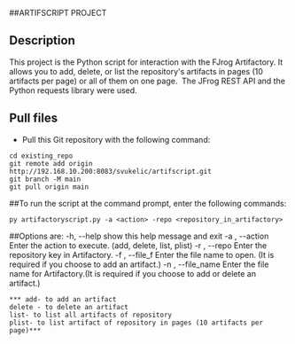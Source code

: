 ##ARTIFSCRIPT PROJECT

## Description
This project is the Python script for interaction with the FJrog Artifactory.
It allows you to add, delete, or list the repository's artifacts in pages (10 artifacts per page) or all of them on one page. 
The JFrog REST API and the Python requests library were used. 

## Pull  files
- Pull this Git repository with the following command:
```
cd existing_repo
git remote add origin http://192.168.10.200:8083/svukelic/artifscript.git
git branch -M main
git pull origin main
```

##To run the script at the command prompt, enter the following commands:
```
py artifactoryscript.py -a <action> -repo <repository_in_artifactory> 
```
##Options are:
  -h, --help         show this help message and exit
  -a , --action      Enter the action to execute. (add, delete, list, plist)
  -r , --repo        Enter the repository key in Artifactory.
  -f , --file_f      Enter the file name to open. (It is required if you choose to add an artifact.)
  -n , --file_name   Enter the file name for Artifactory.(It is required if you choose to add or delete an artifact.)
  
    *** add- to add an artifact
    delete - to delete an artifact 
    list- to list all artifacts of repository
    plist- to list artifact of repository in pages (10 artifacts per page)***





